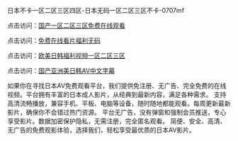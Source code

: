 日本不卡一区二区三区四区-日本无码一区二区三区不卡-0707mf

点击访问：<a href="https://fdhf-454.pages.dev/">国产一区二区三区免费在线观看</a>

点击访问：<a href="https://bered.pages.dev/">免费在线看片福利无码</a>

点击访问：<a href="https://rtj-3zo.pages.dev/">欧美日韩福利视频一区二区三区</a>

点击访问：<a href="https://vassv.pages.dev/">国产亚洲美日韩AV中文字幕</a>

如果你在寻找日本AV免费观看平台，我们提供免注册、无广告、完全免费的在线视频。平台拥有丰富的日本成人影片，从经典到最新内容，满足各种需求。
支持高清流畅播放，兼容手机、平板、电脑等设备，随时随地都能观看。每周更新最新影片，确保你不会错过热门资源。
平台无广告，没有弹窗和强制会员推送，专心享受影片。数据加密保护隐私，无需注册，完全匿名观看。
简便、安全、高清、无广告的免费观影体验，选择我们，轻松享受最优质的日本AV影片。

<span style="display:none;">[Canonical link](）</span>


